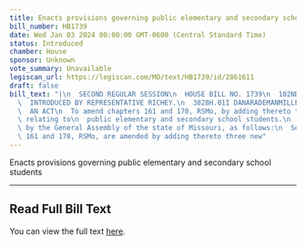 ```yaml
---
title: Enacts provisions governing public elementary and secondary school students
bill_number: HB1739
date: Wed Jan 03 2024 00:00:00 GMT-0600 (Central Standard Time)
status: Introduced
chamber: House
sponsor: Unknown
vote_summary: Unavailable
legiscan_url: https://legiscan.com/MO/text/HB1739/id/2861611
draft: false
bill_text: "|\n  SECOND REGULAR SESSION\n  HOUSE BILL NO. 1739\n  102ND GENERAL ASSEMBLY\n\
  \  INTRODUCED BY REPRESENTATIVE RICHEY.\n  3828H.01I DANARADEMANMILLER,ChiefClerk\n\
  \  AN ACT\n  To amend chapters 161 and 170, RSMo, by adding thereto three new sections\
  \ relating to\n  public elementary and secondary school students.\n  Be it enacted\
  \ by the General Assembly of the state of Missouri, as follows:\n  Section A. Chapters\
  \ 161 and 170, RSMo, are amended by adding thereto three new"
---
```

Enacts provisions governing public elementary and secondary school students

---

## Read Full Bill Text

You can view the full text [here](https://legiscan.com/MO/text/HB1739/id/2861611).
